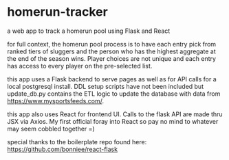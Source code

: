 # homerun-tracker
a web app to track a homerun pool using Flask and React

for full context, the homerun pool process is to have each entry pick from ranked tiers of sluggers and the person who has the highest aggregate at the end of the season wins. Player choices are not unique and each entry has access to every player on the pre-selected list.

this app uses a Flask backend to serve pages as well as for API calls for a local postgresql install. DDL setup scripts have not been included but update_db.py contains the ETL logic to update the database with data from https://www.mysportsfeeds.com/. 

this app also uses React for frontend UI. Calls to the flask API are made thru JSX via Axios. My first official foray into React so pay no mind to whatever may seem cobbled together =)

special thanks to the boilerplate repo found here: https://github.com/bonniee/react-flask
